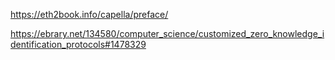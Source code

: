 https://eth2book.info/capella/preface/


https://ebrary.net/134580/computer_science/customized_zero_knowledge_identification_protocols#1478329